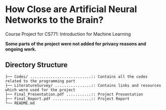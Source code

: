 # How Close are Artificial Neural Networks to the Brain?
Course Project for CS771: Introduction for Machine Learning

**Some parts of the project were not added for privacy reasons and ongoing work.**

## Directory Structure
```
├── Codes/ ...........................:: Contains all the codes related to the programming part
├── LiteratureSurvey/ ................:: Contains links and resources which were used for the project
├── Final_Presentation.pdf ...........:: Project Presentation
├── Final_Report.pdf .................:: Project Report
└── README.md
```
